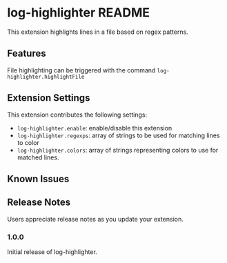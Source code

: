 # log-highlighter README

This extension highlights lines in a file based on regex patterns.

## Features

File highlighting can be triggered with the command `log-highlighter.highlightFile`

## Extension Settings

This extension contributes the following settings:

* `log-highlighter.enable`: enable/disable this extension
* `log-highlighter.regexps`: array of strings to be used for matching lines to color
* `log-highlighter.colors`: array of strings representing colors to use for matched lines.

## Known Issues

## Release Notes

Users appreciate release notes as you update your extension.

### 1.0.0

Initial release of log-highlighter.
